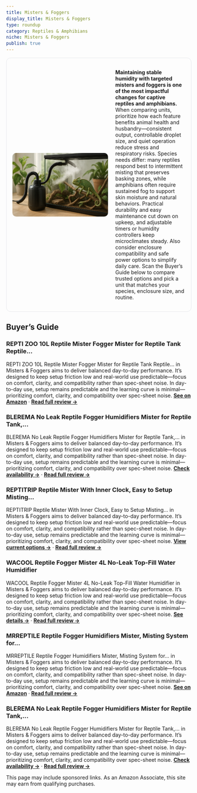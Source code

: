 ```yaml
---
title: Misters & Foggers
display_title: Misters & Foggers
type: roundup
category: Reptiles & Amphibians
niche: Misters & Foggers
publish: true
---
```


<section class="hero-split" style="width:100%;box-sizing:border-box;border:1px solid #e5e7eb;border-radius:12px;padding:16px;display:grid;grid-template-columns:minmax(260px,40%) 1fr;gap:20px;align-items:center;"><figure style="margin:0;"><img src="/hero/roundups/reptiles-amphibians/misters-foggers.webp" alt="" style="width:100%;height:auto;display:block;border-radius:10px;"/></figure><div class="hero-copy" style="min-width:0;"><p><strong>Maintaining stable humidity with targeted misters and foggers is one of the most impactful changes for captive reptiles and amphibians.</strong> When comparing units, prioritize how each feature benefits animal health and husbandry&mdash;consistent output, controllable droplet size, and quiet operation reduce stress and respiratory risks. Species needs differ: many reptiles respond best to intermittent misting that preserves basking zones, while amphibians often require sustained fog to support skin moisture and natural behaviors. Practical durability and easy maintenance cut down on upkeep, and adjustable timers or humidity controllers keep microclimates steady. Also consider enclosure compatibility and safe power options to simplify daily care. Scan the Buyer’s Guide below to compare trusted options and pick a unit that matches your species, enclosure size, and routine.</p></div></section>

<h2>Buyer’s Guide</h2>
<h3>REPTI ZOO 10L Reptile Mister Fogger Mister for Reptile Tank Reptile…</h3>
<p>REPTI ZOO 10L Reptile Mister Fogger Mister for Reptile Tank Reptile… in Misters & Foggers aims to deliver balanced day-to-day performance. It’s designed to keep setup friction low and real-world use predictable&mdash;focus on comfort, clarity, and compatibility rather than spec-sheet noise. In day-to-day use, setup remains predictable and the learning curve is minimal&mdash;prioritizing comfort, clarity, and compatibility over spec-sheet noise. <a href="https://amzn.to/3W9IOuF" target="_blank" rel="nofollow sponsored noopener noopener" target="_blank"><strong>See on Amazon</strong></a> · <a href="/reviews/repti-zoo-10l-reptile-mister-fogger-mister-for-reptile-tank-reptile-mis-24693997/"><strong>Read full review &rarr;</strong></a></p>
<h3>BLEREMA No Leak Reptile Fogger Humidifiers Mister for Reptile Tank,…</h3>
<p>BLEREMA No Leak Reptile Fogger Humidifiers Mister for Reptile Tank,… in Misters & Foggers aims to deliver balanced day-to-day performance. It’s designed to keep setup friction low and real-world use predictable&mdash;focus on comfort, clarity, and compatibility rather than spec-sheet noise. In day-to-day use, setup remains predictable and the learning curve is minimal&mdash;prioritizing comfort, clarity, and compatibility over spec-sheet noise. <a href="https://amzn.to/4mNYrm2" target="_blank" rel="nofollow sponsored noopener noopener" target="_blank"><strong>Check availability &rarr;</strong></a> · <a href="/reviews/blerema-no-leak-reptile-fogger-humidifiers-mister-for-reptile-tank-3l-t-2b5dc32a/"><strong>Read full review &rarr;</strong></a></p>
<h3>REPTITRIP Reptile Mister With Inner Clock, Easy to Setup Misting…</h3>
<p>REPTITRIP Reptile Mister With Inner Clock, Easy to Setup Misting… in Misters & Foggers aims to deliver balanced day-to-day performance. It’s designed to keep setup friction low and real-world use predictable&mdash;focus on comfort, clarity, and compatibility rather than spec-sheet noise. In day-to-day use, setup remains predictable and the learning curve is minimal&mdash;prioritizing comfort, clarity, and compatibility over spec-sheet noise. <a href="https://amzn.to/3KskVfc" target="_blank" rel="nofollow sponsored noopener noopener" target="_blank"><strong>View current options &rarr;</strong></a> · <a href="/reviews/reptitrip-reptile-mister-with-inner-clock-easy-to-setup-misting-timer-f-9775fb72/"><strong>Read full review &rarr;</strong></a></p>
<h3>WACOOL Reptile Fogger Mister 4L No-Leak Top-Fill Water Humidifier</h3>
<p>WACOOL Reptile Fogger Mister 4L No-Leak Top-Fill Water Humidifier in Misters & Foggers aims to deliver balanced day-to-day performance. It’s designed to keep setup friction low and real-world use predictable&mdash;focus on comfort, clarity, and compatibility rather than spec-sheet noise. In day-to-day use, setup remains predictable and the learning curve is minimal&mdash;prioritizing comfort, clarity, and compatibility over spec-sheet noise. <a href="https://amzn.to/3VSp52i" target="_blank" rel="nofollow sponsored noopener noopener" target="_blank"><strong>See details &rarr;</strong></a> · <a href="/reviews/wacool-reptile-fogger-mister-4l-no-leak-top-fill-water-humidifier-digit-f68e5bab/"><strong>Read full review &rarr;</strong></a></p>
<h3>MRREPTILE Reptile Fogger Humidifiers Mister, Misting System for…</h3>
<p>MRREPTILE Reptile Fogger Humidifiers Mister, Misting System for… in Misters & Foggers aims to deliver balanced day-to-day performance. It’s designed to keep setup friction low and real-world use predictable&mdash;focus on comfort, clarity, and compatibility rather than spec-sheet noise. In day-to-day use, setup remains predictable and the learning curve is minimal&mdash;prioritizing comfort, clarity, and compatibility over spec-sheet noise. <a href="https://amzn.to/4nBvfAc" target="_blank" rel="nofollow sponsored noopener noopener" target="_blank"><strong>See on Amazon</strong></a> · <a href="/reviews/mrreptile-reptile-fogger-humidifiers-mister-misting-system-for-reptiles-d5d50434/"><strong>Read full review &rarr;</strong></a></p>
<h3>BLEREMA No Leak Reptile Fogger Humidifiers Mister for Reptile Tank,…</h3>
<p>BLEREMA No Leak Reptile Fogger Humidifiers Mister for Reptile Tank,… in Misters & Foggers aims to deliver balanced day-to-day performance. It’s designed to keep setup friction low and real-world use predictable&mdash;focus on comfort, clarity, and compatibility rather than spec-sheet noise. In day-to-day use, setup remains predictable and the learning curve is minimal&mdash;prioritizing comfort, clarity, and compatibility over spec-sheet noise. <a href="https://amzn.to/4o20DYf" target="_blank" rel="nofollow sponsored noopener noopener" target="_blank"><strong>Check availability &rarr;</strong></a> · <a href="/reviews/blerema-no-leak-reptile-fogger-humidifiers-mister-for-reptile-tank-3l-t-4cac0d9c/"><strong>Read full review &rarr;</strong></a></p>
<aside class="disclosure">This page may include sponsored links. As an Amazon Associate, this site may earn from qualifying purchases.</aside>
